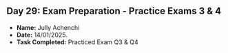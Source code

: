 ## Day 29: Exam Preparation - Practice Exams 3 & 4

- **Name:** Jully Achenchi
- **Date:** 14/01/2025.
- **Task Completed:** Practiced Exam Q3 & Q4
